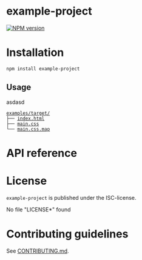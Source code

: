 # example-project 

[![NPM version](https://badge.fury.io/js/example-project.svg)](http://badge.fury.io/js/example-project)
> 


# Installation

```
npm install example-project
```

## Usage


asdasd

<pre><code><a href='examples/'>examples/</a><a href='examples/target/'>target/</a>
├── <a href='examples/target/index.html'>index.html</a>
├── <a href='examples/target/main.css'>main.css</a>
└── <a href='examples/target/main.css.map'>main.css.map</a>
</code></pre> 


# API reference




# License

`example-project` is published under the ISC-license.

No file "LICENSE*" found


 
# Contributing guidelines

See [CONTRIBUTING.md](CONTRIBUTING.md).